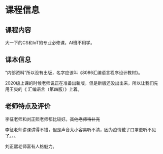 # 课程信息

## 课程内容

大一下的CS和IoT的专业必修课，AI班不用学。

## 课本信息

“内部资料”所以没有出版，名字应该叫《8086汇编语言程序设计教材》。

2020级上课的时候老师说正在准备出新版，但是新版还没出出来，所以让我们先用王爽的《 汇编语言（第四版）》上着。

## 老师特点及评价
李征老师和刘正熙老师都比较好。~~其他老师待补充~~

李征老师讲课讲得不错，但是声音太小容易听不清，因为疫情戴了口罩更听不见了。。。

刘正熙老师富有人格魅力。
